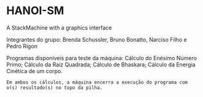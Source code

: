 # HANOI-SM
A StackMachine with a graphics interface

Integrantes do grupo: Brenda Schussler, Bruno Bonatto, Narciso Filho e Pedro Rigon 

   Programas disponíveis para teste da máquina:
     Cálculo do Enésimo Número Primo;
     Cálculo da Raiz Quadrada;
     Cálculo de Bhaskara;
     Cálculo da Energia Cinética de um corpo.
    
    Em ambos os cálculos, a máquina encerra a execução do programa com o(s) resultado(s) no topo da pilha.
